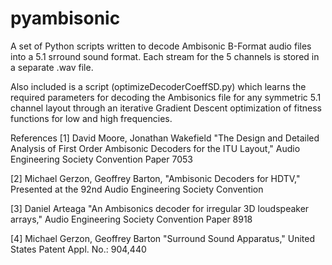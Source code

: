 # pyambisonic

A set of Python scripts written to decode Ambisonic B-Format audio files into a 5.1 srround sound format. Each stream for the 5 channels is stored in a separate .wav file.

Also included is a script (optimizeDecoderCoeffSD.py) which learns the required parameters for decoding the Ambisonics file for any symmetric 5.1 channel layout through an iterative Gradient Descent optimization of fitness functions for low and high frequencies.

References
[1] David Moore, Jonathan Wakefield "The Design and Detailed Analysis of First Order Ambisonic Decoders for the ITU Layout," Audio Engineering Society Convention Paper 7053

[2] Michael Gerzon, Geoffrey Barton, "Ambisonic Decoders for HDTV," Presented at the 92nd Audio Engineering Society Convention

[3] Daniel Arteaga "An Ambisonics decoder for irregular 3D loudspeaker arrays," Audio Engineering Society Convention Paper 8918

[4] Michael Gerzon, Geoffrey Barton "Surround Sound Apparatus," United States Patent Appl. No.: 904,440
